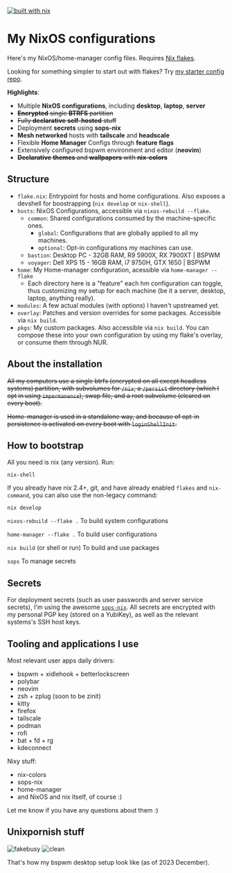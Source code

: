 [![built with nix](https://img.shields.io/static/v1?logo=nixos&logoColor=white&label=&message=Built%20with%20Nix&color=41439a)](https://builtwithnix.org)

# My NixOS configurations

Here's my NixOS/home-manager config files. Requires [Nix flakes](https://nixos.wiki/wiki/Flakes).

Looking for something simpler to start out with flakes? Try [my starter config repo](https://github.com/Misterio77/nix-starter-config).

**Highlights**:

- Multiple **NixOS configurations**, including **desktop**, **laptop**, **server**
- ~~**Encrypted** single **BTRFS** partition~~
- ~~Fully **declarative** **self-hosted** stuff~~
- Deployment **secrets** using **sops-nix**
- **Mesh networked** hosts with **tailscale** and **headscale**
- Flexible **Home Manager** Configs through **feature flags**
- Extensively configured bspwm environment and editor (**neovim**)
- ~~**Declarative** **themes** and **wallpapers** with **nix-colors**~~

## Structure

- `flake.nix`: Entrypoint for hosts and home configurations. Also exposes a
  devshell for boostrapping (`nix develop` or `nix-shell`).
- `hosts`: NixOS Configurations, accessible via `nixos-rebuild --flake`.
  - `common`: Shared configurations consumed by the machine-specific ones.
    - `global`: Configurations that are globally applied to all my machines.
    - `optional`: Opt-in configurations my machines can use.
  - `bastion`: Desktop PC - 32GB RAM, R9 5900X, RX 7900XT | BSPWM
  - `voyager`: Dell XPS 15 - 16GB RAM, i7 9750H, GTX 1650 | BSPWM
- `home`: My Home-manager configuration, acessible via `home-manager --flake`
  - Each directory here is a "feature" each hm configuration can toggle, thus
    customizing my setup for each machine (be it a server, desktop, laptop,
    anything really).
- `modules`: A few actual modules (with options) I haven't upstreamed yet.
- `overlay`: Patches and version overrides for some packages. Accessible via
  `nix build`.
- `pkgs`: My custom packages. Also accessible via `nix build`. You can compose
  these into your own configuration by using my flake's overlay, or consume them through NUR.

## About the installation

~~All my computers use a single btrfs (encrypted on all except headless systems)
partition, with subvolumes for `/nix`, a `/persist` directory (which I opt in
using `impermanence`), swap file, and a root subvolume (cleared on every boot).~~

~~Home-manager is used in a standalone way, and because of opt-in persistence is
activated on every boot with `loginShellInit`.~~

## How to bootstrap

All you need is nix (any version). Run:

```
nix-shell
```

If you already have nix 2.4+, git, and have already enabled `flakes` and
`nix-command`, you can also use the non-legacy command:

```
nix develop
```

`nixos-rebuild --flake .` To build system configurations

`home-manager --flake .` To build user configurations

`nix build` (or shell or run) To build and use packages

`sops` To manage secrets

## Secrets

For deployment secrets (such as user passwords and server service secrets), I'm
using the awesome [`sops-nix`](https://github.com/Mic92/sops-nix). All secrets
are encrypted with my personal PGP key (stored on a YubiKey), as well as the
relevant systems's SSH host keys.

## Tooling and applications I use

Most relevant user apps daily drivers:

- bspwm + xidlehook + betterlockscreen
- polybar
- neovim
- zsh + zplug (soon to be zinit)
- kitty
- firefox
- tailscale
- podman
- rofi
- bat + fd + rg
- kdeconnect

Nixy stuff:

- nix-colors
- sops-nix
- home-manager
- and NixOS and nix itself, of course :)

Let me know if you have any questions about them :)

## Unixpornish stuff

![fakebusy](https://i.imgur.com/tHoWWnX.png)
![clean](https://i.imgur.com/PrKM4QS.jpg)

That's how my bspwm desktop setup look like (as of 2023 December).
